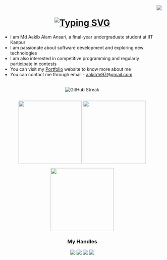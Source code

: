 <img align="right" src="https://visitor-badge.laobi.icu/badge?page_id=AakibAlam.AakibAlam" />

<h1 align="center">
    <a href="https://git.io/typing-svg"><img src="https://readme-typing-svg.demolab.com?font=Fira+Code&size=30&pause=1000&center=true&random=false&width=800&lines=Hello+there%2C+fellow+developers!+%F0%9F%91%8B;Welcome+to+my+GitHub+space" alt="Typing SVG" /></a>
</h1>

<ul>
    <li>I am Md Aakib Alam Ansari, a final-year undergraduate student at IIT Kanpur</li>
    <li>I am passionate about software development and exploring new technologies</li>
    <li>I am also interested in competitive programming and regularly participate in contests</li>
    <li>You can visit my <a href="https://aa0808.netlify.app/">Portfolio</a> website to know more about me</li>
    <li>You can contact me through email - <a href="mailto:aakib1e97@gmail.com">aakib1e97@gmail.com</a></li>
</ul>

<br/>

<div align="center">
    <picture>
        <source
            srcset="https://streak-stats.demolab.com?user=AakibAlam&theme=dark&hide_border=true" media="(prefers-color-scheme: dark)" />
        <source
            srcset="https://streak-stats.demolab.com?user=AakibAlam&hide_border=true" media="(prefers-color-scheme: light), (prefers-color-scheme: no-preference)" />
        <img src="https://streak-stats.demolab.com?user=AakibAlam&hide_border=true" alt="GitHub Streak" />
    </picture>
</div>
<br/>
<div align="center" style="margin: 10;">
    <picture>
        <source
            srcset="https://github-readme-stats.vercel.app/api?username=AakibAlam&show_icons=true&theme=dark&hide_border=true" media="(prefers-color-scheme: dark)" />
        <source
            srcset="https://github-readme-stats.vercel.app/api?username=AakibAlam&show_icons=true&hide_border=true" media="(prefers-color-scheme: light), (prefers-color-scheme: no-preference)" />
        <img src="https://github-readme-stats.vercel.app/api?username=AakibAlam&show_icons=true&hide_border=true" height="200" />
    </picture>
    <picture>
        <source
            srcset="https://github-readme-stats.vercel.app/api/top-langs/?username=AakibAlam&layout=compact&theme=dark&hide_border=true" media="(prefers-color-scheme: dark)" />
        <source
            srcset="https://github-readme-stats.vercel.app/api/top-langs/?username=AakibAlam&layout=compact&hide_border=true" media="(prefers-color-scheme: light), (prefers-color-scheme: no-preference)" />
        <img src="https://github-readme-stats.vercel.app/api?username=anuraghazra&show_icons=true&&hide_border=true" height="200" />
    </picture>
</div>

<div align="center">
    <picture>
        <source
            srcset="https://github-readme-stats.vercel.app/api/wakatime?username=sultan__&layout=compact&theme=dark&hide_border=true" media="(prefers-color-scheme: dark)" />
        <source
            srcset="https://github-readme-stats.vercel.app/api/wakatime?username=sultan__&layout=compact&hide_border=true" media="(prefers-color-scheme: light), (prefers-color-scheme: no-preference)" />
        <img src="https://github-readme-stats.vercel.app/api/wakatime?username=sultan__&layout=compact&hide_border=true" height="200" />
    </picture>
</div>

<div align="center">
    <h3> My Handles </h3>
    <a href="https://www.linkedin.com/in/aakib-alam/"><img src="https://img.shields.io/badge/LinkedIn-0077B5?style=for-the-badge&logo=linkedin&logoColor=white" /></a>
    <a href="https://twitter.com/aakib_alam20/"><img src="https://img.shields.io/badge/Twitter-1DA1F2?style=for-the-badge&logo=twitter&logoColor=white" /></a>
    <a href="https://codeforces.com/profile/sultan__"><img src="https://img.shields.io/badge/Codeforces-445f9d?style=for-the-badge&logo=Codeforces&logoColor=white" /></a>
    <a href="https://www.codechef.com/users/temp0rary"><img src="https://img.shields.io/badge/-CodeChef-5B4638?style=for-the-badge&logo=CodeChef&logoColor=white" /></a>
</div>


